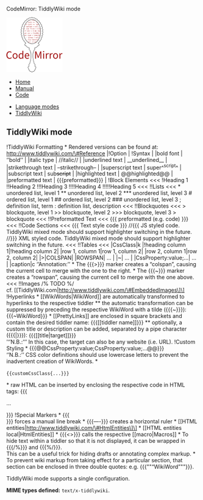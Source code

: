 CodeMirror: TiddlyWiki mode

[<img src="../../doc/logo.png" id="logo" />](http://codemirror.net)

-   [Home](../../index.html)
-   [Manual](../../doc/manual.html)
-   [Code](https://github.com/marijnh/codemirror)

<!-- -->

-   [Language modes](../index.html)
-   <a href="#" class="active">TiddlyWiki</a>

TiddlyWiki mode
---------------

!TiddlyWiki Formatting \* Rendered versions can be found at: http://www.tiddlywiki.com/\#Reference |!Option | !Syntax | |bold font | ‘’bold’’ | |italic type | //italic// | |underlined text | \_\_underlined\_\_ | |strikethrough text | –strikethrough– | |superscript text | super^<sup>script</sup>^ | |subscript text | sub<s>script</s> | |highlighted text | @<span class="citation" data-cites="highlighted">@highlighted</span>@@ | |preformatted text | {{{preformatted}}} | !Block Elements &lt;&lt;&lt; !Heading 1 !!Heading 2 !!!Heading 3 !!!!Heading 4 !!!!!Heading 5 &lt;&lt;&lt; !!Lists &lt;&lt;&lt; \* unordered list, level 1 \*\* unordered list, level 2 \*\*\* unordered list, level 3 \# ordered list, level 1 \#\# ordered list, level 2 \#\#\# unordered list, level 3 ; definition list, term : definition list, description &lt;&lt;&lt; !!Blockquotes &lt;&lt;&lt; &gt; blockquote, level 1 &gt;&gt; blockquote, level 2 &gt;&gt;&gt; blockquote, level 3 &gt; blockquote &lt;&lt;&lt; !!Preformatted Text &lt;&lt;&lt; {{{ preformatted (e.g. code) }}} &lt;&lt;&lt; !!Code Sections &lt;&lt;&lt; {{{ Text style code }}} //{{{ JS styled code. TiddlyWiki mixed mode should support highlighter switching in the future. //}}} XML styled code. TiddlyWiki mixed mode should support highlighter switching in the future. &lt;&lt;&lt; !!Tables &lt;&lt;&lt; |CssClass|k |!heading column 1|!heading column 2| |row 1, column 1|row 1, column 2| |row 2, column 1|row 2, column 2| |&gt;|COLSPAN| |ROWSPAN| … | |~| … | |CssProperty:value;…| … | |caption|c ‘’Annotation:’’ \* The {{{&gt;}}} marker creates a “colspan”, causing the current cell to merge with the one to the right. \* The {{{~}}} marker creates a “rowspan”, causing the current cell to merge with the one above. &lt;&lt;&lt; !!Images /% TODO %/ cf. \[\[TiddlyWiki.com|http://www.tiddlywiki.com/\#EmbeddedImages\]\] !Hyperlinks \* \[\[WikiWords|WikiWord\]\] are automatically transformed to hyperlinks to the respective tiddler \*\* the automatic transformation can be suppressed by preceding the respective WikiWord with a tilde ({{{~}}}): {{{~WikiWord}}} \* \[\[PrettyLinks\]\] are enclosed in square brackets and contain the desired tiddler name: {{{\[\[tiddler name\]\]}}} \*\* optionally, a custom title or description can be added, separated by a pipe character ({{{|}}}): {{{\[\[title|target\]\]}}}  
’‘’N.B.:’’’ In this case, the target can also be any website (i.e. URL). !Custom Styling \* {{{@<span class="citation" data-cites="CssProperty:value">@CssProperty:value</span>;CssProperty:value;…@@}}}  
‘’N.B.:’’ CSS color definitions should use lowercase letters to prevent the inadvertent creation of WikiWords. \*

`{{customCssClass{...}}}`

\* raw HTML can be inserted by enclosing the respective code in HTML tags: {{{

…

}}} !Special Markers \* {{{  
}}} forces a manual line break \* {{{—-}}} creates a horizontal ruler \* \[\[HTML entities|http://www.tiddlywiki.com/\#HtmlEntities\]\] \* \[\[HTML entities local|HtmlEntities\]\] \* {{{&lt;&gt;}}} calls the respective \[\[macro|Macros\]\] \* To hide text within a tiddler so that it is not displayed, it can be wrapped in {{{/%}}} and {{{%/}}}.  
This can be a useful trick for hiding drafts or annotating complex markup. \* To prevent wiki markup from taking effect for a particular section, that section can be enclosed in three double quotes: e.g. {{{""“WikiWord”""}}}.

TiddlyWiki mode supports a single configuration.

**MIME types defined:** `text/x-tiddlywiki`.
